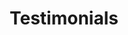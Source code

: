 ---
title: Testimonials
layout: testimonials
permalink: testimonials/index.html
welcome_heading: What our clients are saying about working with us
intro_text: >
  At Beyond the Back Door, we're lucky to have worked with some wonderful customers, here is what some of them had to say
testimonials:
  - quote: A beautiful transformation of our outdoor space – we now enjoy it every day! Professional and creative throughout.
    author: Jo H.
    location: Hertfordshire
  - quote: Beyond the Back Door took our ideas and made them even better. The garden is now a true extension of our home.
    author: Eric & Monica
    location: Yorkshire
  - quote: From start to finish, a pleasure to work with, and we're delighted with the outcome
    author: Archie
    location: Hertfordshire
---